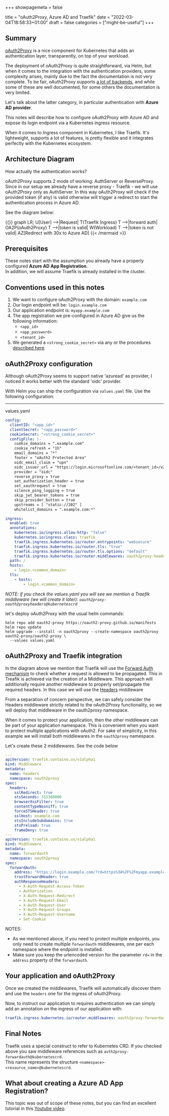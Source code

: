 +++
showpagemeta = false

title = "oAuth2Proxy, Azure AD and Traefik"
date =  "2022-03-04T18:58:33+01:00"
draft = false
categories = ["might-be-useful"]
+++

## Summary
[oAuth2Proxy](https://artifacthub.io/packages/helm/oauth2-proxy/oauth2-proxy) is a nice component for Kubernetes that 
adds an authentication layer, transparently, on top of your workload.

The deployment of oAuth2Proxy is quite straightforward, via Helm, but when it comes to the integration with the authentication 
providers, some complexity arises, mainly due to the fact the documentation is not very complete. To be fair, oAuth2Proxy supports 
[a lot of backends](https://oauth2-proxy.github.io/oauth2-proxy/docs/configuration/oauth_provider), and while some of these 
are well documented, for some others the documentation is very limited.

Let's talk about the latter category, in particular authentication with **Azure AD provider**.

This notes will describe how to configure oAuth2Proxy with Azure AD and expose its login endpoint via a Kubernetes ingress
resource. 

When it comes to Ingress component in Kubernetes, I like Traefik. It's lightweight, supports a lot of features, is pretty 
flexible and it integrates perfectly with the Kubernetes ecosystem. 


## Architecture Diagram
How actually the authentication works? 

oAuth2Proxy supports 2 mode of working: AuthServer or ReverseProxy. Since in our setup we already have a reverse 
proxy - Traefik - we will use oAuth2Proxy only as AuthServer. In this way oAuth2Proxy will check if the provided token 
(if any) is valid otherwise will trigger a redirect to start the authentication process in Azure AD.

See the diagram below:

{{<mermaid align="center">}}
graph LR;
U[User] -->|Request| T(Traefik Ingress)
T -->|forward auth| OA2P(oAuth2Proxy)
T -->|token is valid| W(Workload)
T -->|token is not valid| AZ[Redirect with 30x to Azure AD]
{{< /mermaid >}}


## Prerequisites
These notes start with the assumption you already have a properly configured **Azure AD App Registration**.    
In addition, we will assume Traefik is already installed in the cluster.

## Conventions used in this notes
1. We want to configure oAuth2Proxy with the domain: `example.com`
2. Our login endpoint will be: `login.example.com`
3. Our application endpoint is: `myapp.example.com`
4. The app registration we pre-configured in Azure AD give us the following information:
   - `<app_id>`
   - `<app_password>`
   - `<tenant_id>`
5. We generated a `<strong_cookie_secret>` via any or the procedures [described here].

[described here]: https://oauth2-proxy.github.io/oauth2-proxy/docs/configuration/overview#generating-a-cookie-secret

## oAuth2Proxy configuration 
Although oAuth2Proxy seems to support native 'azuread' as provider, I noticed it works better with the standard 'oidc' provider.

With Helm you can ship the configuration via `values.yaml` file. Use the following configuration:

----
values.yaml
```yaml
config:
  clientID: "<app_id>"
  clientSecret: "<app_password>"
  cookieSecret: "<strong_cookie_secret>"
  configFile: |-
    cookie_domains = ".example.com"
    cookie_refresh = "1h"
    email_domains = "*"
    footer = "oAuth2 Protected Area"
    oidc_email_claim = "upn"
    oidc_issuer_url = "https://login.microsoftonline.com/<tenant_id>/v2.0"
    provider = "oidc"
    reverse_proxy = true
    set_authorization_header = true
    set_xauthrequest = true
    silence_ping_logging = true
    skip_jwt_bearer_tokens = true
    skip_provider_button = true
    upstreams = [ "static://202" ]
    whitelist_domains = ".example.com:*"

ingress:
  enabled: true
  annotations:
    kubernetes.io/ingress.allow-http: "false"
    kubernetes.io/ingress.class: traefik
    traefik.ingress.kubernetes.io/router.entrypoints: "websecure"
    traefik.ingress.kubernetes.io/router.tls: "true"
    traefik.ingress.kubernetes.io/router.tls.options: "default"
    traefik.ingress.kubernetes.io/router.middlewares: oauth2proxy-headers@kubernetescrd
  path: /
  hosts:
    - login.<common_domain>
  tls:
    - hosts:
        - login.<common_domain>
```

_NOTE: if you check the values.yaml you will see we mention a Traefik middleware (we will create it later): 
`oauth2proxy-oauth2proxyheaders@kubernetescrd`_

let's deploy oAuth2Proxy with the usual helm commands: 

```shell
helm repo add oauth2-proxy https://oauth2-proxy.github.io/manifests
helm repo update
helm upgrade --install -n oauth2proxy --create-namespace oauth2proxy oauth2-proxy/oauth2-proxy \
  --values values.yaml
```

## oAuth2Proxy and Traefik integration
In the diagram above we mention that Traefik will use the [Forward Auth mechanism] to check whether a request is allowed 
to be propagated. This in Treafik is achieved via the creation of a Middleware. 
This approach will additionally require another middleware to properly set/propagate the required headers. In this case we 
will use the [Headers] middleware 

[Forward Auth mechanism]: https://doc.traefik.io/traefik/middlewares/http/forwardauth/
[Headers]: https://doc.traefik.io/traefik/middlewares/http/headers/

From a separation of concern perspective, we can safely consider the Headers middleware strictly related to the oAuth2Proxy functionality, 
so we will deploy that middleware in the oauth2proxy namespace. 

When it comes to protect your application, then the other middleware can be part of your application namespace. This is convenient 
when you want to protect multiple applications with oAuth2. 
For sake of simplicity, in this example we will install both middlewares in the `oauth2proxy` namespace.

Let's create these 2 middlewares. See the code below

```yaml
---
apiVersion: traefik.containo.us/v1alpha1
kind: Middleware
metadata:
  name: headers
  namespace: oauth2proxy
spec:
  headers:
    sslRedirect: true
    stsSeconds: 315360000
    browserXssFilter: true
    contentTypeNosniff: true
    forceSTSHeader: true
    sslHost: example.com
    stsIncludeSubdomains: true
    stsPreload: true
    frameDeny: true
---
apiVersion: traefik.containo.us/v1alpha1
kind: Middleware
metadata:
  name: forwardauth
  namespace: oauth2proxy
spec:
  forwardAuth:
    address: "https://login.example.com/?rd=https%3A%2F%2Fmyapp.example.com"
    trustForwardHeader: true
    authResponseHeaders:
      - X-Auth-Request-Access-Token
      - Authorization
      - X-Auth-Request-Redirect
      - X-Auth-Request-Email
      - X-Auth-Request-User
      - X-Auth-Request-Groups
      - X-Auth-Request-Username
      - Set-Cookie
```

NOTES: 
- As we mentioned aboce, if you need to protect multiple endpoints, you only need to create multiple `forwardauth` 
  middlewares, one per each namespace where the endpoint is installed.
- Make sure you keep the urlencoded version for the parameter `rd=` in the `address` property of the `forwardauth`.

##  Your application and oAuth2Proxy
Once we created the middlewares, Traefik will automatically discover them and use the `headers` one for the ingress of oAuth2Proxy.

Now, to instruct our application to requires authentication we can simply add an annotation on the ingress of our 
application with:

```yaml
traefik.ingress.kubernetes.io/router.middlewares: oauth2proxy-forwardauth@kubernetescrd
```

## Final Notes
Traefik uses a special construct to refer to Kubernetes CRD. If you checked above you saw middleware references such as 
`auth2proxy-forwardauth@kubernetescrd`.  
This name represents the structure `<namespace>-<resource_name>@kubernetescrd`.


## What about creating a Azure AD App Registration?
This topic was out of scope of these notes, but you can find an excellent tutorial in this 
[Youtube video](https://www.youtube.com/watch?v=59YwW8FrLm8). 

